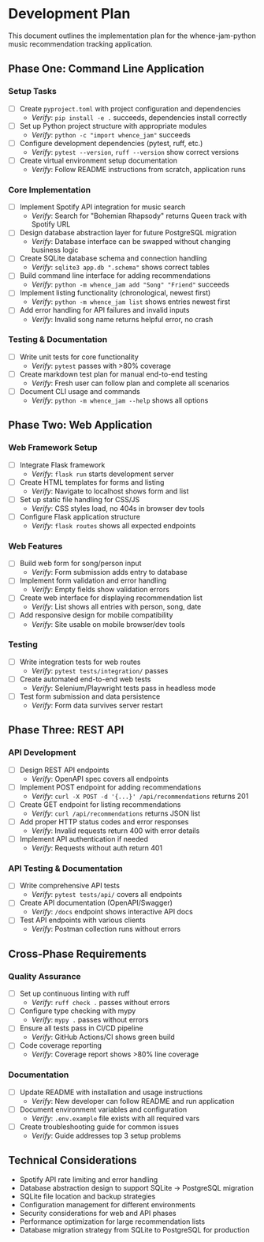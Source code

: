 # Development Plan

This document outlines the implementation plan for the whence-jam-python music recommendation tracking application.

## Phase One: Command Line Application

### Setup Tasks
- [ ] Create `pyproject.toml` with project configuration and dependencies
  - *Verify*: `pip install -e .` succeeds, dependencies install correctly
- [ ] Set up Python project structure with appropriate modules
  - *Verify*: `python -c "import whence_jam"` succeeds
- [ ] Configure development dependencies (pytest, ruff, etc.)
  - *Verify*: `pytest --version`, `ruff --version` show correct versions
- [ ] Create virtual environment setup documentation
  - *Verify*: Follow README instructions from scratch, application runs

### Core Implementation
- [ ] Implement Spotify API integration for music search
  - *Verify*: Search for "Bohemian Rhapsody" returns Queen track with Spotify URL
- [ ] Design database abstraction layer for future PostgreSQL migration
  - *Verify*: Database interface can be swapped without changing business logic
- [ ] Create SQLite database schema and connection handling
  - *Verify*: `sqlite3 app.db ".schema"` shows correct tables
- [ ] Build command line interface for adding recommendations
  - *Verify*: `python -m whence_jam add "Song" "Friend"` succeeds
- [ ] Implement listing functionality (chronological, newest first)
  - *Verify*: `python -m whence_jam list` shows entries newest first
- [ ] Add error handling for API failures and invalid inputs
  - *Verify*: Invalid song name returns helpful error, no crash

### Testing & Documentation
- [ ] Write unit tests for core functionality
  - *Verify*: `pytest` passes with >80% coverage
- [ ] Create markdown test plan for manual end-to-end testing
  - *Verify*: Fresh user can follow plan and complete all scenarios
- [ ] Document CLI usage and commands
  - *Verify*: `python -m whence_jam --help` shows all options

## Phase Two: Web Application

### Web Framework Setup
- [ ] Integrate Flask framework
  - *Verify*: `flask run` starts development server
- [ ] Create HTML templates for forms and listing
  - *Verify*: Navigate to localhost shows form and list
- [ ] Set up static file handling for CSS/JS
  - *Verify*: CSS styles load, no 404s in browser dev tools
- [ ] Configure Flask application structure
  - *Verify*: `flask routes` shows all expected endpoints

### Web Features
- [ ] Build web form for song/person input
  - *Verify*: Form submission adds entry to database
- [ ] Implement form validation and error handling
  - *Verify*: Empty fields show validation errors
- [ ] Create web interface for displaying recommendation list
  - *Verify*: List shows all entries with person, song, date
- [ ] Add responsive design for mobile compatibility
  - *Verify*: Site usable on mobile browser/dev tools

### Testing
- [ ] Write integration tests for web routes
  - *Verify*: `pytest tests/integration/` passes
- [ ] Create automated end-to-end web tests
  - *Verify*: Selenium/Playwright tests pass in headless mode
- [ ] Test form submission and data persistence
  - *Verify*: Form data survives server restart

## Phase Three: REST API

### API Development
- [ ] Design REST API endpoints
  - *Verify*: OpenAPI spec covers all endpoints
- [ ] Implement POST endpoint for adding recommendations
  - *Verify*: `curl -X POST -d '{...}' /api/recommendations` returns 201
- [ ] Create GET endpoint for listing recommendations
  - *Verify*: `curl /api/recommendations` returns JSON list
- [ ] Add proper HTTP status codes and error responses
  - *Verify*: Invalid requests return 400 with error details
- [ ] Implement API authentication if needed
  - *Verify*: Requests without auth return 401

### API Testing & Documentation
- [ ] Write comprehensive API tests
  - *Verify*: `pytest tests/api/` covers all endpoints
- [ ] Create API documentation (OpenAPI/Swagger)
  - *Verify*: `/docs` endpoint shows interactive API docs
- [ ] Test API endpoints with various clients
  - *Verify*: Postman collection runs without errors

## Cross-Phase Requirements

### Quality Assurance
- [ ] Set up continuous linting with ruff
  - *Verify*: `ruff check .` passes without errors
- [ ] Configure type checking with mypy
  - *Verify*: `mypy .` passes without errors
- [ ] Ensure all tests pass in CI/CD pipeline
  - *Verify*: GitHub Actions/CI shows green build
- [ ] Code coverage reporting
  - *Verify*: Coverage report shows >80% line coverage

### Documentation
- [ ] Update README with installation and usage instructions
  - *Verify*: New developer can follow README and run application
- [ ] Document environment variables and configuration
  - *Verify*: `.env.example` file exists with all required vars
- [ ] Create troubleshooting guide for common issues
  - *Verify*: Guide addresses top 3 setup problems

## Technical Considerations

- Spotify API rate limiting and error handling
- Database abstraction design to support SQLite → PostgreSQL migration
- SQLite file location and backup strategies
- Configuration management for different environments
- Security considerations for web and API phases
- Performance optimization for large recommendation lists
- Database migration strategy from SQLite to PostgreSQL for production